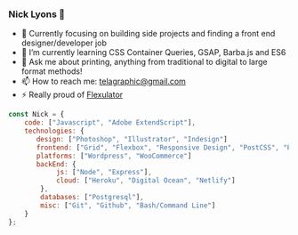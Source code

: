 ### Nick Lyons 👋

- 🔭 Currently focusing on building side projects and finding a front end designer/developer job
- 🌱 I’m currently learning CSS Container Queries, GSAP, Barba.js and ES6
- 💬 Ask me about printing, anything from traditional to digital to large format methods!
- 📫 How to reach me: telagraphic@gmail.com
- ⚡ Really proud of [Flexulator](https://github.com/telagraphic/flexulator)

```javascript
const Nick = {
    code: ["Javascript", "Adobe ExtendScript"],
    technologies: {
       design: ["Photoshop", "Illustrator", "Indesign"]
       frontend: ["Grid", "Flexbox", "Responsive Design", "PostCSS", "PostHTML", "UI/UX", "GSAP"],
       platforms: ["Wordpress", "WooCommerce"]
       backEnd: {
            js: ["Node", "Express"],
            cloud: ["Heroku", "Digital Ocean", "Netlify"]
        },
        databases: ["Postgresql"],
        misc: ["Git", "Github", "Bash/Command Line"]
    }
};
```
